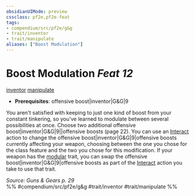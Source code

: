 ```yaml
---
obsidianUIMode: preview
cssclass: pf2e,pf2e-feat
tags:
- compendium/src/pf2e/g&g
- trait/inventor
- trait/manipulate
aliases: ["Boost Modulation"]
---
```

# Boost Modulation  *Feat 12*  
[inventor](rules/traits/inventor-g-g.md "Inventor Class Trait")  [manipulate](rules/traits/manipulate.md "Manipulate General Trait")  

- **Prerequisites**: offensive boost|inventor|G&G|9

You aren't satisfied with keeping to just one kind of boost from your constant tinkering, so you've learned to modulate between several possibilities at once. Choose two additional offensive boost|inventor|G&G|9||offensive boosts (page 22). You can use an [Interact](rules/actions/interact.md) action to change the offensive boost|inventor|G&G|9|offensive boosts currently affecting your weapon, choosing between the one you chose for the class feature and the two you chose for this modification. If your weapon has the [modular](rules/traits/modular-logm.md "Modular Weapon Trait") trait, you can swap the offensive boost|inventor|G&G|9|offensive boosts as part of the [Interact](rules/actions/interact.md) action you take to use that trait.

*Source: Guns & Gears p. 29*  
%% #compendium/src/pf2e/g&g #trait/inventor #trait/manipulate %%